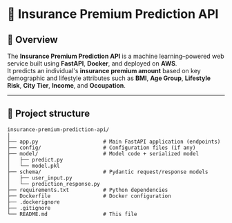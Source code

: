 # 🧠 Insurance Premium Prediction API

## 🚀 Overview
The **Insurance Premium Prediction API** is a machine learning–powered web service built using **FastAPI**, **Docker**, and deployed on **AWS**.  
It predicts an individual's **insurance premium amount** based on key demographic and lifestyle attributes such as **BMI**, **Age Group**, **Lifestyle Risk**, **City Tier**, **Income**, and **Occupation**.

---

## 📁 Project structure
```text
insurance-premium-prediction-api/
│
├── app.py                     # Main FastAPI application (endpoints)
├── config/                    # Configuration files (if any)
├── model/                     # Model code + serialized model
│   ├── predict.py
│   └── model.pkl
├── schema/                    # Pydantic request/response models
│   ├── user_input.py
│   └── prediction_response.py
├── requirements.txt           # Python dependencies
├── Dockerfile                 # Docker configuration
├── .dockerignore
├── .gitignore
└── README.md                  # This file
